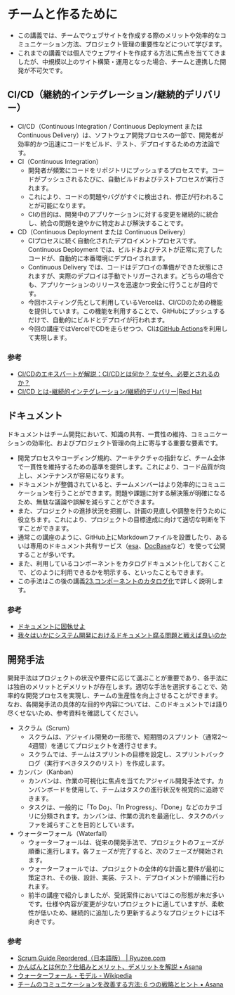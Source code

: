 チームと作るために
==

- この講義では、チームでウェブサイトを作成する際のメリットや効率的なコミュニケーション方法、プロジェクト管理の重要性などについて学びます。
- これまでの講義では個人でウェブサイトを作成する方法に焦点を当ててきましたが、中規模以上のサイト構築・運用となった場合、チームと連携した開発が不可欠です。

## CI/CD（継続的インテグレーション/継続的デリバリー）

- CI/CD（Continuous Integration / Continuous Deployment または Continuous Delivery）は、ソフトウェア開発プロセスの一部で、開発者が効率的かつ迅速にコードをビルド、テスト、デプロイするための方法論です。
- CI（Continuous Integration）
  - 開発者が頻繁にコードをリポジトリにプッシュするプロセスです。コードがプッシュされるたびに、自動ビルドおよびテストプロセスが実行されます。
  - これにより、コードの問題やバグがすぐに検出され、修正が行われることが可能になります。
  - CIの目的は、開発中のアプリケーションに対する変更を継続的に統合し、統合の問題を速やかに特定および解決することです。
- CD（Continuous Deployment または Continuous Delivery）
  - CIプロセスに続く自動化されたデプロイメントプロセスです。Continuous Deployment では、ビルドおよびテストが正常に完了したコードが、自動的に本番環境にデプロイされます。
  - Continuous Delivery では、コードはデプロイの準備ができた状態にされますが、実際のデプロイは手動でトリガーされます。どちらの場合でも、アプリケーションのリリースを迅速かつ安全に行うことが目的です。
  - 今回ホスティング先として利用しているVercelは、CI/CDのための機能を提供しています。この機能を利用することで、GitHubにプッシュするだけで、自動的にビルドとデプロイが行われます。
  - 今回の講座ではVercelでCDを走らせつつ、CIは[GitHub Actions](https://github.co.jp/features/actions)を利用して実現します。

### 参考

- [CI/CDのエキスパートが解説：CI/CDとは何か？ なぜ今、必要とされるのか？](https://codezine.jp/article/detail/11083)
- [CI/CD とは-継続的インテグレーション/継続的デリバリー|Red Hat](https://www.redhat.com/ja/topics/devops/what-is-ci-cd)

## ドキュメント

ドキュメントはチーム開発において、知識の共有、一貫性の維持、コミュニケーションの効率化、およびプロジェクト管理の向上に寄与する重要な要素です。

- 開発プロセスやコーディング規約、アーキテクチャの指針など、チーム全体で一貫性を維持するための基準を提供します。これにより、コード品質が向上し、メンテナンスが容易になります。
- ドキュメントが整備されていると、チームメンバーはより効率的にコミュニケーションを行うことができます。問題や課題に対する解決策が明確になるため、無駄な議論や誤解を減らすことができます。
- また、プロジェクトの進捗状況を把握し、計画の見直しや調整を行うために役立ちます。これにより、プロジェクトの目標達成に向けて適切な判断を下すことができます。
- 通常この講座のように、GitHub上にMarkdownファイルを設置したり、あるいは専用のドキュメント共有サービス（[esa](https://esa.io/)、[DocBase](https://docbase.io/)など）を使って公開することが多いです。
- また、利用しているコンポーネントをカタログドキュメント化しておくことで、どのように利用できるかを明示する、といったこともできます。
- この手法はこの後の講義[23.コンポーネントのカタログ化](23.md)で詳しく説明します。

### 参考

- [ドキュメントに固執せよ](https://gfngfn.github.io/ja/posts/2022-06-18-be-a-documentation-geek/)
- [我々はいかにシステム開発におけるドキュメント腐る問題と戦えば良いのか](https://medium.com/@laqiiz/我々はいかにシステム開発におけるドキュメント腐る問題と戦えば良いのか-7c7c3774689f)

## 開発手法

開発手法はプロジェクトの状況や要件に応じて選ぶことが重要であり、各手法には独自のメリットとデメリットが存在します。適切な手法を選択することで、効率的な開発プロセスを実現し、チームの生産性を向上させることができます。
なお、各開発手法の具体的な目的や内容については、このドキュメントでは語り尽くせないため、参考資料を確認してください。

- スクラム（Scrum）
  - スクラムは、アジャイル開発の一形態で、短期間のスプリント（通常2〜4週間）を通じてプロジェクトを進行させます。
  - スクラムでは、チームはスプリントの目標を設定し、スプリントバックログ（実行すべきタスクのリスト）を作成します。
- カンバン（Kanban）
  - カンバンは、作業の可視化に焦点を当てたアジャイル開発手法です。カンバンボードを使用して、チームはタスクの進行状況を視覚的に追跡できます。
  - タスクは、一般的に「To Do」、「In Progress」、「Done」などのカテゴリに分類されます。カンバンは、作業の流れを最適化し、タスクのバッファを減らすことを目的としています。
- ウォーターフォール（Waterfall）
  - ウォーターフォールは、従来の開発手法で、プロジェクトのフェーズが順番に進行します。各フェーズが完了すると、次のフェーズが開始されます。
  - ウォーターフォールでは、プロジェクトの全体的な計画と要件が最初に策定され、その後、設計、実装、テスト、デプロイメントが順番に行われます。
  - 前半の講座で紹介しましたが、受託案件においてはこの形態が未だ多いです。仕様や内容が変更が少ないプロジェクトに適していますが、柔軟性が低いため、継続的に追加したり更新するようなプロジェクトには不向きです。

### 参考

- [Scrum Guide Reordered（日本語版） | Ryuzee.com](https://www.ryuzee.com/contents/blog/14578)
- [かんばんとは何か？仕組みとメリット、デメリットを解説 • Asana](https://asana.com/ja/resources/what-is-kanban)
- [ウォーターフォール・モデル - Wikipedia](https://ja.wikipedia.org/wiki/%E3%82%A6%E3%82%A9%E3%83%BC%E3%82%BF%E3%83%BC%E3%83%95%E3%82%A9%E3%83%BC%E3%83%AB%E3%83%BB%E3%83%A2%E3%83%87%E3%83%AB)
- [チームのコミュニケーションを改善する方法: 6 つの戦略とヒント • Asana](https://asana.com/ja/resources/team-communication)